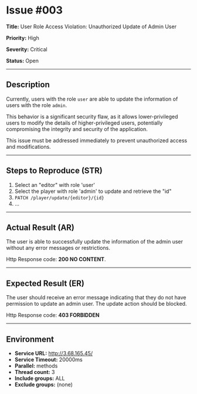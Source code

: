 # Issue #003

**Title:** User Role Access Violation: Unauthorized Update of Admin User

**Priority:** High

**Severity:** Critical

**Status:** Open

---

## Description
Currently, users with the role `user` are able to update the information of users with the role `admin`. 

This behavior is a significant security flaw, as it allows lower-privileged users to modify the details of higher-privileged users, potentially compromising the integrity and security of the application. 

This issue must be addressed immediately to prevent unauthorized access and modifications.

---

## Steps to Reproduce (STR)
1. Select an "editor" with role 'user'
2. Select the player with role 'admin' to update and retrieve the "id"
3. `PATCH /player/update/{editor}/{id}`
4. 
   ...

---

## Actual Result (AR)
The user is able to successfully update the information of the admin user without any error messages or restrictions.

Http Response code: **200 NO CONTENT**.

---

## Expected Result (ER)
The user should receive an error message indicating that they do not have permission to update an admin user. The update action should be blocked.

Http Response code: **403 FORBIDDEN**

---

## Environment
- **Service URL:** http://3.68.165.45/
- **Service Timeout:** 20000ms
- **Parallel:** methods
- **Thread count:** 3
- **Include groups:** ALL
- **Exclude groups:** (none)
